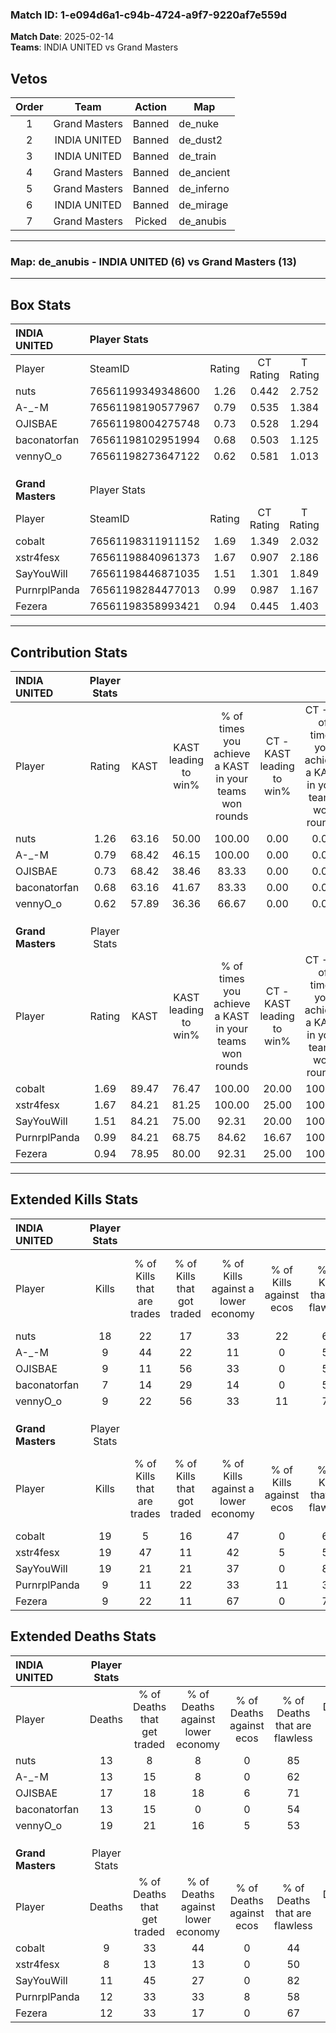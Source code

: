### Match ID: 1-e094d6a1-c94b-4724-a9f7-9220af7e559d  
**Match Date**: 2025-02-14  
**Teams**: INDIA UNITED vs Grand Masters  

## Vetos  

| Order | Team | Action | Map |
| :---: | :--: | :----: | --- |
| 1 | Grand Masters | Banned | de_nuke |
| 2 | INDIA UNITED | Banned | de_dust2 |
| 3 | INDIA UNITED | Banned | de_train |
| 4 | Grand Masters | Banned | de_ancient |
| 5 | Grand Masters | Banned | de_inferno |
| 6 | INDIA UNITED | Banned | de_mirage |
| 7 | Grand Masters | Picked | de_anubis |

---  

### **Map**: de_anubis - INDIA UNITED (6) vs Grand Masters (13)  
---  

## Box Stats  

| **INDIA UNITED**  | Player Stats      |        |           |          |       |       |       |         |        |      |     |
| :- | :- | :-: | :-: | :-: | :-: | :-: | :-: | :-: | :-: | :-: | :-: |
| Player            | SteamID           | Rating | CT Rating | T Rating | KAST  |  ADR  | Kills | Assists | Deaths | K/D  | HS% |
| nuts              | 76561199349348600 |  1.26  |   0.442   |  2.752   | 63.16 | 86.4  |  18   |    2    |   13   | 1.38 | 61  |
| A-_-M             | 76561198190577967 |  0.79  |   0.535   |  1.384   | 68.42 | 56.4  |   9   |    1    |   13   | 0.69 | 66  |
| OJISBAE           | 76561198004275748 |  0.73  |   0.528   |  1.294   | 68.42 | 64.5  |   9   |    5    |   17   | 0.53 | 44  |
| baconatorfan      | 76561198102951994 |  0.68  |   0.503   |  1.125   | 63.16 | 54.1  |   7   |    5    |   13   | 0.54 | 14  |
| vennyO_o          | 76561198273647122 |  0.62  |   0.581   |  1.013   | 57.89 | 68.4  |   9   |    7    |   19   | 0.47 | 33  |
|                   |                   |        |           |          |       |       |       |         |        |      |     |
|                   |                   |        |           |          |       |       |       |         |        |      |     |
|                   |                   |        |           |          |       |       |       |         |        |      |     |
| **Grand Masters** | Player Stats      |        |           |          |       |       |       |         |        |      |     |
| Player            | SteamID           | Rating | CT Rating | T Rating | KAST  |  ADR  | Kills | Assists | Deaths | K/D  | HS% |
| cobalt            | 76561198311911152 |  1.69  |   1.349   |  2.032   | 89.47 | 103.6 |  19   |    7    |   9    | 2.11 | 78  |
| xstr4fesx         | 76561198840961373 |  1.67  |   0.907   |  2.186   | 84.21 | 103.8 |  19   |    4    |   8    | 2.38 | 31  |
| SayYouWill        | 76561198446871035 |  1.51  |   1.301   |  1.849   | 84.21 | 84.1  |  19   |    1    |   11   | 1.73 | 63  |
| PurnrplPanda      | 76561198284477013 |  0.99  |   0.987   |  1.167   | 84.21 | 64.9  |   9   |    6    |   12   | 0.75 | 77  |
| Fezera            | 76561198358993421 |  0.94  |   0.445   |  1.403   | 78.95 | 61.2  |   9   |    6    |   12   | 0.75 | 44  |
---  

## Contribution Stats  

| **INDIA UNITED**  | Player Stats |       |                      |                                                        |                           |                                                             |                          |                                                            |
| :- | :-: | :-: | :-: | :-: | :-: | :-: | :-: | :-: |
| Player            |    Rating    | KAST  | KAST leading to win% | % of times you achieve a KAST in your teams won rounds | CT - KAST leading to win% | CT - % of times you achieve a KAST in your teams won rounds | T - KAST leading to win% | T - % of times you achieve a KAST in your teams won rounds |
| nuts              |     1.26     | 63.16 |        50.00         |                         100.00                         |           0.00            |                            0.00                             |          100.00          |                           100.00                           |
| A-_-M             |     0.79     | 68.42 |        46.15         |                         100.00                         |           0.00            |                            0.00                             |          100.00          |                           100.00                           |
| OJISBAE           |     0.73     | 68.42 |        38.46         |                         83.33                          |           0.00            |                            0.00                             |          83.33           |                           83.33                            |
| baconatorfan      |     0.68     | 63.16 |        41.67         |                         83.33                          |           0.00            |                            0.00                             |          83.33           |                           83.33                            |
| vennyO_o          |     0.62     | 57.89 |        36.36         |                         66.67                          |           0.00            |                            0.00                             |          80.00           |                           66.67                            |
|                   |              |       |                      |                                                        |                           |                                                             |                          |                                                            |
|                   |              |       |                      |                                                        |                           |                                                             |                          |                                                            |
|                   |              |       |                      |                                                        |                           |                                                             |                          |                                                            |
| **Grand Masters** | Player Stats |       |                      |                                                        |                           |                                                             |                          |                                                            |
| Player            |    Rating    | KAST  | KAST leading to win% | % of times you achieve a KAST in your teams won rounds | CT - KAST leading to win% | CT - % of times you achieve a KAST in your teams won rounds | T - KAST leading to win% | T - % of times you achieve a KAST in your teams won rounds |
| cobalt            |     1.69     | 89.47 |        76.47         |                         100.00                         |           20.00           |                           100.00                            |          100.00          |                           100.00                           |
| xstr4fesx         |     1.67     | 84.21 |        81.25         |                         100.00                         |           25.00           |                           100.00                            |          100.00          |                           100.00                           |
| SayYouWill        |     1.51     | 84.21 |        75.00         |                         92.31                          |           20.00           |                           100.00                            |          100.00          |                           91.67                            |
| PurnrplPanda      |     0.99     | 84.21 |        68.75         |                         84.62                          |           16.67           |                           100.00                            |          100.00          |                           83.33                            |
| Fezera            |     0.94     | 78.95 |        80.00         |                         92.31                          |           25.00           |                           100.00                            |          100.00          |                           91.67                            |
---  

## Extended Kills Stats  

| **INDIA UNITED**  | Player Stats |                            |                            |                                    |                         |                              |                                 |                                       |                    |           |
| :- | :-: | :-: | :-: | :-: | :-: | :-: | :-: | :-: | :-: | :-: |
| Player            |    Kills     | % of Kills that are trades | % of Kills that got traded | % of Kills against a lower economy | % of Kills against ecos | % of Kills that are flawless | % of Kills that are close duels | % of Kills that are assisted by flash | Pistol Round Kills | AWP Kills |
| nuts              |      18      |             22             |             17             |                 33                 |           22            |              61              |               11                |                   0                   |         0          |     3     |
| A-_-M             |      9       |             44             |             22             |                 11                 |            0            |              56              |                0                |                   0                   |         0          |     1     |
| OJISBAE           |      9       |             11             |             56             |                 33                 |            0            |              56              |               22                |                   0                   |         5          |     0     |
| baconatorfan      |      7       |             14             |             29             |                 14                 |            0            |              57              |                0                |                   0                   |         0          |     1     |
| vennyO_o          |      9       |             22             |             56             |                 33                 |           11            |              78              |                0                |                  11                   |         0          |     0     |
|                   |              |                            |                            |                                    |                         |                              |                                 |                                       |                    |           |
|                   |              |                            |                            |                                    |                         |                              |                                 |                                       |                    |           |
|                   |              |                            |                            |                                    |                         |                              |                                 |                                       |                    |           |
| **Grand Masters** | Player Stats |                            |                            |                                    |                         |                              |                                 |                                       |                    |           |
| Player            |    Kills     | % of Kills that are trades | % of Kills that got traded | % of Kills against a lower economy | % of Kills against ecos | % of Kills that are flawless | % of Kills that are close duels | % of Kills that are assisted by flash | Pistol Round Kills | AWP Kills |
| cobalt            |      19      |             5              |             16             |                 47                 |            0            |              63              |               16                |                   5                   |         0          |     2     |
| xstr4fesx         |      19      |             47             |             11             |                 42                 |            5            |              53              |               11                |                   5                   |         0          |     1     |
| SayYouWill        |      19      |             21             |             21             |                 37                 |            0            |              84              |                5                |                   5                   |         5          |     2     |
| PurnrplPanda      |      9       |             11             |             22             |                 33                 |           11            |              33              |               11                |                  11                   |         0          |     2     |
| Fezera            |      9       |             22             |             11             |                 67                 |            0            |              78              |               11                |                  11                   |         0          |     0     |
## Extended Deaths Stats  

| **INDIA UNITED**  | Player Stats |                             |                                   |                          |                               |                            |                           |               |
| :- | :-: | :-: | :-: | :-: | :-: | :-: | :-: | :-: |
| Player            |    Deaths    | % of Deaths that get traded | % of Deaths against lower economy | % of Deaths against ecos | % of Deaths that are flawless | % of Deaths that are close | % of Deaths while blinded | Deaths to AWP |
| nuts              |      13      |              8              |                 8                 |            0             |              85               |             0              |             8             |       1       |
| A-_-M             |      13      |             15              |                 8                 |            0             |              62               |             0              |             8             |       0       |
| OJISBAE           |      17      |             18              |                18                 |            6             |              71               |             18             |             6             |       0       |
| baconatorfan      |      13      |             15              |                 0                 |            0             |              54               |             23             |             0             |       2       |
| vennyO_o          |      19      |             21              |                16                 |            5             |              53               |             11             |            11             |       2       |
|                   |              |                             |                                   |                          |                               |                            |                           |               |
|                   |              |                             |                                   |                          |                               |                            |                           |               |
|                   |              |                             |                                   |                          |                               |                            |                           |               |
| **Grand Masters** | Player Stats |                             |                                   |                          |                               |                            |                           |               |
| Player            |    Deaths    | % of Deaths that get traded | % of Deaths against lower economy | % of Deaths against ecos | % of Deaths that are flawless | % of Deaths that are close | % of Deaths while blinded | Deaths to AWP |
| cobalt            |      9       |             33              |                44                 |            0             |              44               |             22             |             0             |       1       |
| xstr4fesx         |      8       |             13              |                13                 |            0             |              50               |             13             |             0             |       1       |
| SayYouWill        |      11      |             45              |                27                 |            0             |              82               |             0              |             0             |       0       |
| PurnrplPanda      |      12      |             33              |                33                 |            8             |              58               |             0              |             8             |       1       |
| Fezera            |      12      |             33              |                17                 |            0             |              67               |             8              |             0             |       2       |
